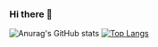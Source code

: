 ### Hi there 👋

<!--
**Eduardofp17/Eduardofp17** is a ✨ _special_ ✨ repository because its `README.md` (this file) appears on your GitHub profile.
-->
![Anurag's GitHub stats](https://github-readme-stats.vercel.app/api?username=Eduardofp17&show_icons=true&theme=radical)
[![Top Langs](https://github-readme-stats.vercel.app/api/top-langs/?username=Eduardofp17&langs_count=8)](https://github.com/anuraghazra/github-readme-stats)
